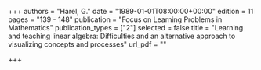 +++
authors = "Harel, G."
date = "1989-01-01T08:00:00+00:00"
edition = 11
pages = "139 - 148"
publication = "Focus on Learning Problems in Mathematics"
publication_types = ["2"]
selected = false
title = "Learning and teaching linear algebra: Difficulties and an alternative approach to visualizing concepts and processes"
url_pdf = ""

+++
